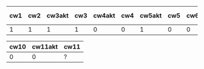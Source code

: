 | cw1 | cw2 | cw3akt | cw3 | cw4akt | cw4 | cw5akt | cw5 | cw6 | cw7akt | cw7 | cw8akt | cw8 | k1 pkt |
|-----|-----|--------|-----|--------|-----|--------|-----|-----|--------|-----|--------|-----|--------|
|   1 |   1 |      1 |   1 |      0 |   0 |      1 |   0 |   0 |      0 |   0 |      0 |   0 |     25 |

| cw10 | cw11akt | cw11 |
|------|---------|------|
|    0 |       0 | ?    |
